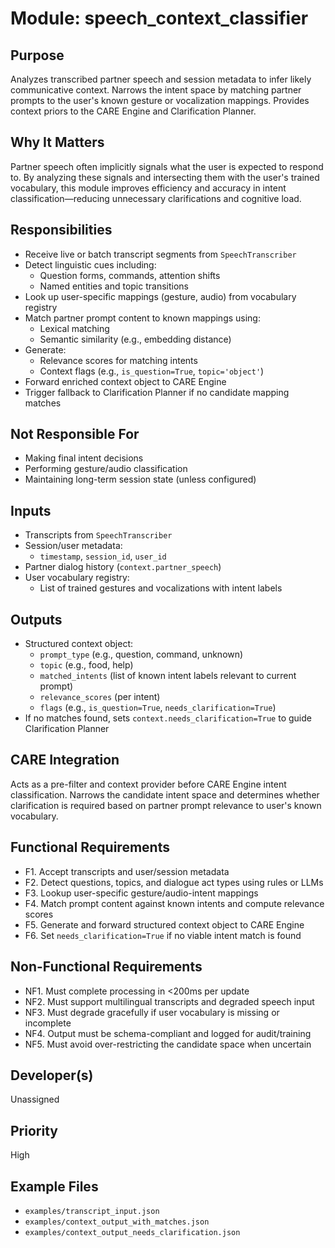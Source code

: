 # Module: speech_context_classifier

## Purpose
Analyzes transcribed partner speech and session metadata to infer likely communicative context. Narrows the intent space by matching partner prompts to the user's known gesture or vocalization mappings. Provides context priors to the CARE Engine and Clarification Planner.

## Why It Matters
Partner speech often implicitly signals what the user is expected to respond to. By analyzing these signals and intersecting them with the user's trained vocabulary, this module improves efficiency and accuracy in intent classification—reducing unnecessary clarifications and cognitive load.

## Responsibilities
- Receive live or batch transcript segments from `SpeechTranscriber`
- Detect linguistic cues including:
  - Question forms, commands, attention shifts
  - Named entities and topic transitions
- Look up user-specific mappings (gesture, audio) from vocabulary registry
- Match partner prompt content to known mappings using:
  - Lexical matching
  - Semantic similarity (e.g., embedding distance)
- Generate:
  - Relevance scores for matching intents
  - Context flags (e.g., `is_question=True`, `topic='object'`)
- Forward enriched context object to CARE Engine
- Trigger fallback to Clarification Planner if no candidate mapping matches

## Not Responsible For
- Making final intent decisions
- Performing gesture/audio classification
- Maintaining long-term session state (unless configured)

## Inputs
- Transcripts from `SpeechTranscriber`
- Session/user metadata:
  - `timestamp`, `session_id`, `user_id`
- Partner dialog history (`context.partner_speech`)
- User vocabulary registry:
  - List of trained gestures and vocalizations with intent labels

## Outputs
- Structured context object:
  - `prompt_type` (e.g., question, command, unknown)
  - `topic` (e.g., food, help)
  - `matched_intents` (list of known intent labels relevant to current prompt)
  - `relevance_scores` (per intent)
  - `flags` (e.g., `is_question=True`, `needs_clarification=True`)
- If no matches found, sets `context.needs_clarification=True` to guide Clarification Planner

## CARE Integration
Acts as a pre-filter and context provider before CARE Engine intent classification. Narrows the candidate intent space and determines whether clarification is required based on partner prompt relevance to user's known vocabulary.

## Functional Requirements
- F1. Accept transcripts and user/session metadata
- F2. Detect questions, topics, and dialogue act types using rules or LLMs
- F3. Lookup user-specific gesture/audio-intent mappings
- F4. Match prompt content against known intents and compute relevance scores
- F5. Generate and forward structured context object to CARE Engine
- F6. Set `needs_clarification=True` if no viable intent match is found

## Non-Functional Requirements
- NF1. Must complete processing in <200ms per update
- NF2. Must support multilingual transcripts and degraded speech input
- NF3. Must degrade gracefully if user vocabulary is missing or incomplete
- NF4. Output must be schema-compliant and logged for audit/training
- NF5. Must avoid over-restricting the candidate space when uncertain

## Developer(s)
Unassigned

## Priority
High

## Example Files
- `examples/transcript_input.json`
- `examples/context_output_with_matches.json`
- `examples/context_output_needs_clarification.json`
